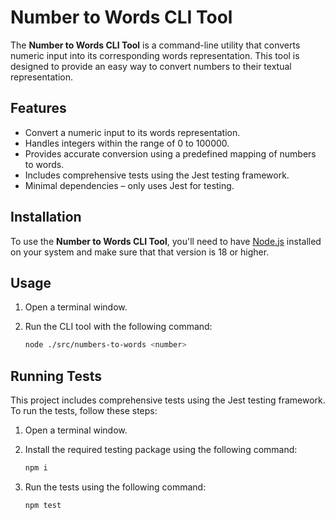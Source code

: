 # Number to Words CLI Tool

The **Number to Words CLI Tool** is a command-line utility that converts numeric input into its corresponding words representation. This tool is designed to provide an easy way to convert numbers to their textual representation.

## Features

- Convert a numeric input to its words representation.
- Handles integers within the range of 0 to 100000.
- Provides accurate conversion using a predefined mapping of numbers to words.
- Includes comprehensive tests using the Jest testing framework.
- Minimal dependencies – only uses Jest for testing.

## Installation

To use the **Number to Words CLI Tool**, you'll need to have [Node.js](https://nodejs.org/) installed on your system and make sure that that version is 18 or higher.

## Usage

1. Open a terminal window.
2. Run the CLI tool with the following command:

   ```sh
   node ./src/numbers-to-words <number>
   ```

## Running Tests

This project includes comprehensive tests using the Jest testing framework. To run the tests, follow these steps:

1. Open a terminal window.
2. Install the required testing package using the following command:

   ```sh
   npm i
   ```

3. Run the tests using the following command:

   ```sh
   npm test
   ```
